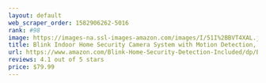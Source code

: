 ```yaml
---
layout: default 
﻿web_scraper_order: 1582906262-5016
rank: #98
image: https://images-na.ssl-images-amazon.com/images/I/51I%2BBVT4XAL.jpg
title: Blink Indoor Home Security Camera System with Motion Detection, HD Video, 2-Year Battery Life…
url: https://www.amazon.com/Blink-Home-Security-Detection-Included/dp/B0172DDZ5E/ref=zg_mw_amazon-devices_98?_encoding=UTF8&psc=1&refRID=6VMZG7Z8NQN54MF293SQ
reviews: 4.1 out of 5 stars
price: $79.99 
---
```

